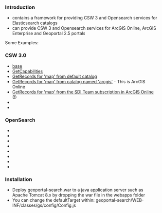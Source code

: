 ### Introduction

  - contains a framework for providing CSW 3 and Opensearch services for Elasticsearch catalogs
  - can provide CSW 3 and Opensearch services for ArcGIS Online, ArcGIS Enterprise and Geoportal 2.5 portals

Some Examples:

### CSW 3.0

- [base](http://geoss.esri.com/csw3/csw)
- [GetCapabilities](http://geoss.esri.com/csw3/csw?service=CSW&request=GetCapabilities&version=3.0.0)
- [GetRecords for 'map' from default catalog](http://geoss.esri.com/csw3/csw?service=CSW&request=GetRecords&q=map)
- [GetRecords for 'map' from catalog named 'arcgis'](http://geoss.esri.com/csw3/csw?service=CSW&request=GetRecords&q=map&target=arcgis) - This is ArcGIS Online
- [GetRecords for 'map' from the SDI Team subscription in ArcGIS Online](http://geoss.esri.com/csw3/csw?service=CSW&request=GetRecords&q=map&target=arcgis&orgid=RhGiohBHzSBKt1MS) (!)
- [](http://geoss.esri.com/csw3/csw?service=CSW&request=GetRecords&q=map&target=[{"key":"ArcGIS%20Online",%20"type":"portal","url":"https://www.arcgis.com/"},{"key":"Geoportal2","type":"geoportal","url":"http://geoss.esri.com/geoportal2/elastic/metadata/item/_search"}])
- [](http://geoss.esri.com/csw3/csw?service=CSW&request=GetRecordById&id=6d9fa6d159ae4a1f80b9e296ed300767)

### OpenSearch

- [](http://geoss.esri.com/csw3/opensearch/description)
- [](http://geoss.esri.com/csw3/opensearch?q=map)
- [](http://geoss.esri.com/csw3/opensearch?q=map&bbox=&time=&from=&size=)
- [](http://geoss.esri.com/csw3/opensearch?q=map&f=json)
- [](http://geoss.esri.com/csw3/opensearch?q=map&f=atom)
- [](http://geoss.esri.com/csw3/opensearch?q=map&f=csw)
- [](http://geoss.esri.com/csw3/opensearch?q=map&f=json&target=arcgis&orgid=RhGiohBHzSBKt1MS)
- [](http://geoss.esri.com/csw3/opensearch?q=map&f=json&target=[{"key":"ArcGIS%20Online",%20"type":"portal","url":"https://www.arcgis.com/"},{"key":"Geoportal2","type":"geoportal","url":"http://geoss.esri.com/geoportal2/elastic/metadata/item/_search"}])

### Installation
* Deploy geoportal-search.war to a java application server such as Apache Tomcat 8.x by dropping the war file in the webapps folder
* You can change the defaultTarget within: geoportal-search/WEB-INF/classes/gs/config/Config.js

